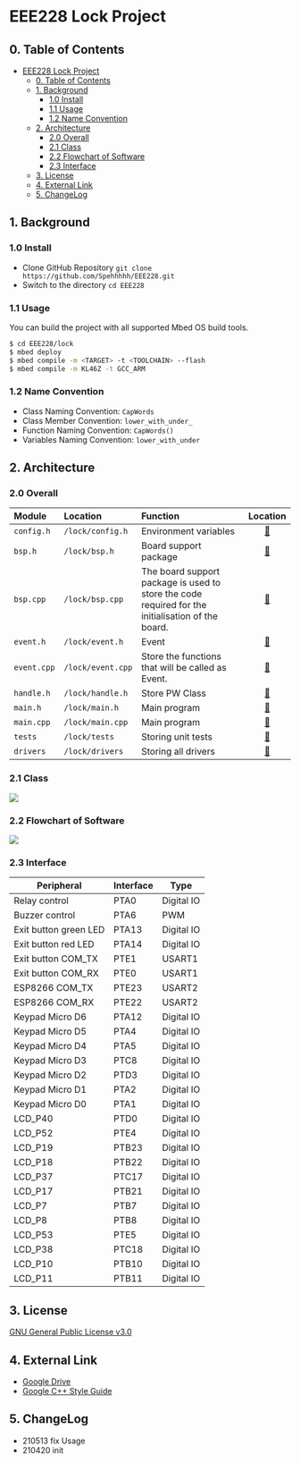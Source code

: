 # EEE228 Lock Project

## 0. Table of Contents

- [EEE228 Lock Project](#eee228-lock-project)
  - [0. Table of Contents](#0-table-of-contents)
  - [1. Background](#1-background)
    - [1.0 Install](#10-install)
    - [1.1 Usage](#11-usage)
    - [1.2 Name Convention](#12-name-convention)
  - [2. Architecture](#2-architecture)
    - [2.0 Overall](#20-overall)
    - [2.1 Class](#21-class)
    - [2.2 Flowchart of Software](#22-flowchart-of-software)
    - [2.3 Interface](#23-interface)
  - [3. License](#3-license)
  - [4. External Link](#4-external-link)
  - [5. ChangeLog](#5-changelog)

## 1. Background

### 1.0 Install

- Clone GitHub Repository `git clone https://github.com/Spehhhhh/EEE228.git`
- Switch to the directory `cd EEE228`

### 1.1 Usage

You can build the project with all supported Mbed OS build tools.

```bash
$ cd EEE228/lock
$ mbed deploy
$ mbed compile -m <TARGET> -t <TOOLCHAIN> --flash
$ mbed compile -m KL46Z -t GCC_ARM
```

### 1.2 Name Convention

- Class Naming Convention: `CapWords`
- Class Member Convention: `lower_with_under_`
- Function Naming Convention: `CapWords()`
- Variables Naming Convention: `lower_with_under`

## 2. Architecture

### 2.0 Overall

| Module | Location | Function | Location |
|:---|:---|:---|:---:|
| `config.h` | `/lock/config.h` | Environment variables | [🔗](/lock/config.h) |
| `bsp.h` | `/lock/bsp.h` | Board support package | [🔗](/lock/bsp.h) |
| `bsp.cpp` | `/lock/bsp.cpp` | The board support package is used to store the code required for the initialisation of the board. | [🔗](/lock/bsp.cpp) |
| `event.h` | `/lock/event.h` | Event | [🔗](/lock/event.h) |
| `event.cpp` | `/lock/event.cpp` | Store the functions that will be called as Event. | [🔗](/lock/event.cpp) |
| `handle.h` | `/lock/handle.h` | Store PW Class | [🔗](/lock/handle.h) |
| `main.h` | `/lock/main.h` | Main program | [🔗](/lock/main.h) |
| `main.cpp` | `/lock/main.cpp` | Main program | [🔗](/lock/main.cpp) |
| `tests` | `/lock/tests` | Storing unit tests | [🔗](/lock/tests) |
| `drivers` | `/lock/drivers` | Storing all drivers | [🔗](/lock/drivers) |

### 2.1 Class

![](https://i.loli.net/2021/05/22/k3ETLHhpRXVeMYQ.png)

### 2.2 Flowchart of Software

![](https://i.loli.net/2021/05/22/iVtYfdPw7mjoSB6.png)

### 2.3 Interface

| Peripheral            | Interface | Type       |
| --------------------- | --------- | ---------- |
| Relay control         | PTA0      | Digital IO |
| Buzzer control        | PTA6      | PWM        |
| Exit button green LED | PTA13     | Digital IO |
| Exit button red LED   | PTA14     | Digital IO |
| Exit button COM_TX    | PTE1      | USART1     |
| Exit button COM_RX    | PTE0      | USART1     |
| ESP8266 COM_TX        | PTE23     | USART2     |
| ESP8266 COM_RX        | PTE22     | USART2     |
| Keypad Micro D6       | PTA12     | Digital IO |
| Keypad Micro D5       | PTA4      | Digital IO |
| Keypad Micro D4       | PTA5      | Digital IO |
| Keypad Micro D3       | PTC8      | Digital IO |
| Keypad Micro D2       | PTD3      | Digital IO |
| Keypad Micro D1       | PTA2      | Digital IO |
| Keypad Micro D0       | PTA1      | Digital IO |
| LCD_P40               | PTD0      | Digital IO |
| LCD_P52               | PTE4      | Digital IO |
| LCD_P19               | PTB23     | Digital IO |
| LCD_P18               | PTB22     | Digital IO |
| LCD_P37               | PTC17     | Digital IO |
| LCD_P17               | PTB21     | Digital IO |
| LCD_P7                | PTB7      | Digital IO |
| LCD_P8                | PTB8      | Digital IO |
| LCD_P53               | PTE5      | Digital IO |
| LCD_P38               | PTC18     | Digital IO |
| LCD_P10               | PTB10     | Digital IO |
| LCD_P11               | PTB11     | Digital IO |

## 3. License

[GNU General Public License v3.0](LICENSE)

## 4. External Link

- [Google Drive](https://drive.google.com/drive/u/2/folders/0AOCpiZtM2Mc6Uk9PVA)
- [Google C++ Style Guide](https://google.github.io/styleguide/cppguide.html)

## 5. ChangeLog

- 210513 fix Usage
- 210420 init
